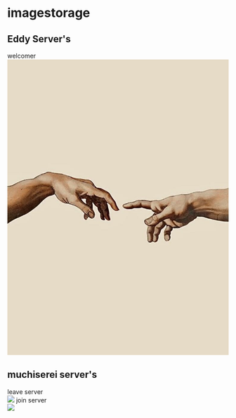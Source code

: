 # imagestorage
## Eddy Server's <br>
welcomer<br>
<img src="Eddy-server.jpg">
## muchiserei server's<br>
leave server<br>
<img src="maschi_leave.png">
join server<br>
<img src="yomii_join.png">
